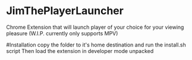 # JimThePlayerLauncher
Chrome Extension that will launch player of your choice for your viewing pleasure (W.I.P. currently only supports MPV)

#Installation
copy the folder to it's home destination and run the install.sh script 
Then load the extension in developer mode unpacked
